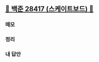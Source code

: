 ##  [🤎 백준 28417 (스케이트보드) 🤎](https://www.acmicpc.net/problem/28417)



### 메모


### 정리


### 내 답안 


